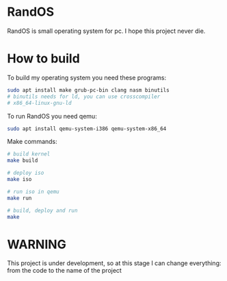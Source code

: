 # RandOS

RandOS is small operating system for pc.
I hope this project never die.

# How to build

To build my operating system you need these programs:

```sh
sudo apt install make grub-pc-bin clang nasm binutils
# binutils needs for ld, you can use crosscompiler
# x86_64-linux-gnu-ld
```

To run RandOS you need qemu:

```sh
sudo apt install qemu-system-i386 qemu-system-x86_64
```

Make commands:

```sh
# build kernel
make build
```

```sh
# deploy iso
make iso
```

```sh
# run iso in qemu
make run
```

```sh
# build, deploy and run
make
```

# WARNING

This project is under development, so at this stage I can change everything: from the code to the name of the project
